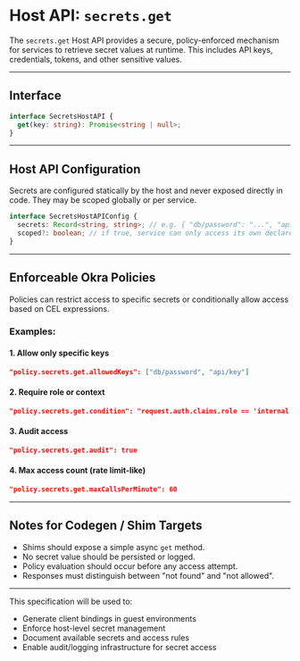 # Host API: `secrets.get`

The `secrets.get` Host API provides a secure, policy-enforced mechanism for services to retrieve secret values at runtime. This includes API keys, credentials, tokens, and other sensitive values.

---

## Interface

```ts
interface SecretsHostAPI {
  get(key: string): Promise<string | null>;
}
```

---

## Host API Configuration

Secrets are configured statically by the host and never exposed directly in code. They may be scoped globally or per service.

```ts
interface SecretsHostAPIConfig {
  secrets: Record<string, string>; // e.g. { "db/password": "...", "api/key": "..." }
  scoped?: boolean; // if true, service can only access its own declared secrets
}
```

---

## Enforceable Okra Policies

Policies can restrict access to specific secrets or conditionally allow access based on CEL expressions.

### Examples:

#### 1. **Allow only specific keys**

```json
"policy.secrets.get.allowedKeys": ["db/password", "api/key"]
```

#### 2. **Require role or context**

```json
"policy.secrets.get.condition": "request.auth.claims.role == 'internal' && request.key.startsWith('db/')"
```

#### 3. **Audit access**

```json
"policy.secrets.get.audit": true
```

#### 4. **Max access count (rate limit-like)**

```json
"policy.secrets.get.maxCallsPerMinute": 60
```

---

## Notes for Codegen / Shim Targets

- Shims should expose a simple async `get` method.
- No secret value should be persisted or logged.
- Policy evaluation should occur before any access attempt.
- Responses must distinguish between "not found" and "not allowed".

---

This specification will be used to:

- Generate client bindings in guest environments
- Enforce host-level secret management
- Document available secrets and access rules
- Enable audit/logging infrastructure for secret access

